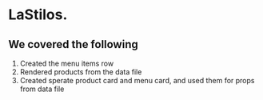 # LaStilos.

## We covered the following

1. Created the menu items row
2. Rendered products from the data file
3. Created sperate product card and menu card, and used them for props from data file
